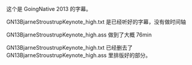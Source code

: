 这个是 GoingNative 2013 的字幕。


GN13BjarneStroustrupKeynote\_high.txt 是已经听好的字幕，没有做时间轴

GN13BjarneStroustrupKeynote\_high.ass 做到了大概 76min 

GN13BjarneStroustrupKeynote\_high.txt 已经删去了 GN13BjarneStroustrupKeynote\_high.ass 里排版好的部分。



